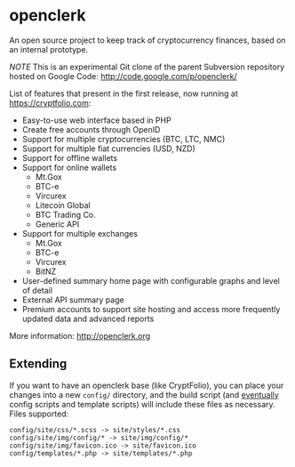 openclerk
=========

An open source project to keep track of cryptocurrency finances, based on an internal prototype.

*NOTE* This is an experimental Git clone of the parent Subversion repository hosted on Google Code: http://code.google.com/p/openclerk/

List of features that present in the first release, now running at https://cryptfolio.com:

* Easy-to-use web interface based in PHP
* Create free accounts through OpenID
* Support for multiple cryptocurrencies (BTC, LTC, NMC)
* Support for multiple fiat currencies (USD, NZD)
* Support for offline wallets
* Support for online wallets
	* Mt.Gox
	* BTC-e
	* Vircurex
	* Litecoin Global
	* BTC Trading Co.
	* Generic API
* Support for multiple exchanges
	* Mt.Gox
	* BTC-e
	* Vircurex
	* BitNZ
* User-defined summary home page with configurable graphs and level of detail
* External API summary page
* Premium accounts to support site hosting and access more frequently updated data and advanced reports

More information: http://openclerk.org

## Extending

If you want to have an openclerk base (like CryptFolio), you can place your changes into a new `config/` directory,
and the build script (and [eventually](http://redmine.jevon.org/issues/132) config scripts and template scripts)
will include these files as necessary. Files supported:

```
config/site/css/*.scss -> site/styles/*.css
config/site/img/config/* -> site/img/config/*
config/site/img/favicon.ico -> site/favicon.ico
config/templates/*.php -> site/templates/*.php
```
